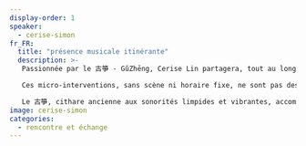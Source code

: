 ```yaml
---
display-order: 1
speaker: 
  - cerise-simon
fr_FR:
  title: "présence musicale itinérante"
  description: >-
   Passionnée par le 古箏 - GǔZhēng, Cerise Lin partagera, tout au long du festival, des instants musicaux spontanés dans les jardins du parc.<br>

   Ces micro-interventions, sans scène ni horaire fixe, ne sont pas des concerts au sens classique, mais des offrandes musicales sincères, à la manière de la tradition chinoise où musique, calligraphie, encens, fleurs et thé se rejoignent dans l’esprit d’un art du quotidien.<br>

   Le 古箏, cithare ancienne aux sonorités limpides et vibrantes, accompagne ici l’instant, sans recherche de virtuosité, mais avec le désir simple de souligner l’émotion du présent, et d’ouvrir un espace de résonance intérieure — 當下的抒情與內省.<br>
image: cerise-simon
categories:
  - rencontre et échange
---
```

